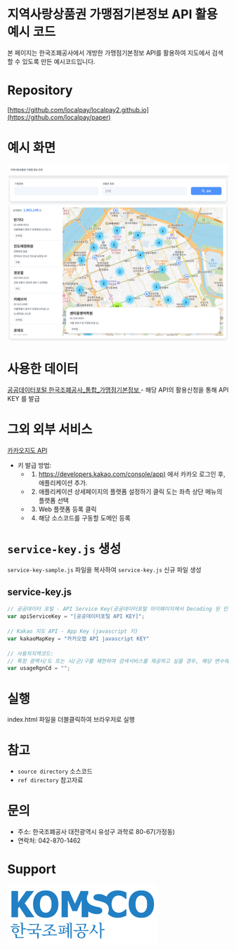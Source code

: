 지역사랑상품권 가맹점기본정보 API 활용 예시 코드
======================

본 페이지는 한국조폐공사에서 개방한 가맹점기본정보 API를 활용하여 지도에서 검색할 수 있도록 만든 예시코드입니다.

# Repository
[https://github.com/localpay/localpay2.github.io](https://github.com/localpay/paper)

# 예시 화면
![예시 화면][screen_sample]


# 사용한 데이터
[공공데이터포털 한국조폐공사_통합_가맹점기본정보 ][komsco_api] - 해당 API의 활용신청을 통해 API KEY 를 발급

# 그외 외부 서비스
[카카오지도 API][kakao_map_api] 
 * 키 발급 방법:
   * 1. [https://developers.kakao.com/console/app)](https://developers.kakao.com/console/app) 에서 카카오 로그인 후, 애플리케이션 추가.
   * 2. 애플리케이션 상세페이지의 플랫폼 설정하기 클릭 도는 좌측 상단 메뉴의 플랫폼 선택
   * 3. Web 플랫폼 등록 클릭
   * 4. 해당 소스코드를 구동할 도메인 등록


# `service-key.js` 생성
`service-key-sample.js` 파일을 복사하여 `service-key.js` 신규 파일 생성

## service-key.js
``` javascript
// 공공데이터 포털 - API Service Key(공공데이터포털 마이페이지에서 Decoding 된 인증키)
var apiServiceKey = "[공공데이터포털 API KEY]";

// Kakao 지도 API - App Key (javascript 키)
var kakaoMapKey = "카카오맵 API javascript KEY"

// 사용처지역코드:
// 특정 광역시/도 또는 시/군/구를 제한하여 검색서비스를 제공하고 싶을 경우, 해당 변수에 법정동 코드의 앞 5자리 입력 (지역별 코드는 `사용처지역코드.xlsx` 참고)
var usageRgnCd = "";
```

# 실행
index.html 파일을 더블클릭하여 브라우저로 실행

# 참고
* `source directory` 소스코드
* `ref directory` 참고자료

# 문의
* 주소: 한국조폐공사 대전광역시 유성구 과학로 80-67(가정동)
* 연락처: 042-870-1462

# Support
![한국조폐공사][komsco_logo]


[komsco_api]: https://www.data.go.kr/data/15119539/openapi.do "공공데이터포털 한국조폐공사 통합가맹점기본정보"
[kakao_map_api]: https://apis.map.kakao.com/ "카카오 지도 API"
[komsco_logo]: ./ref/komsco_logo.jpg "한국조폐공사"
[screen_sample]: ./ref/screen_sample.png "화면 예시"
